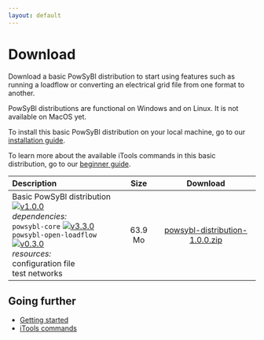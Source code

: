 ```yaml
---
layout: default
---
```


# Download

Download a basic PowSyBl distribution to start using features such as running a loadflow or converting an electrical grid file from one format to another.

PowSyBl distributions are functional on Windows and on Linux. It is not available on MacOS yet.

To install this basic PowSyBl distribution on your local machine, go to our [installation guide](../documentation/user/index.md#installation-from-binaries).

To learn more about the available iTools commands in this basic distribution, go to our [beginner guide](../documentation/user/index.md#run-1st-itools-command).
 

| Description | Size | Download |
| :------------------- | :----------------: | :----------------: |
| Basic PowSyBl distribution [![v1.0.0](https://img.shields.io/badge/-v1.0.0-red.svg)]() <br>*dependencies:* <br><i class="fas fa-check"></i> `powsybl-core` [![v3.3.0](https://img.shields.io/badge/-v1.0.0-blue.svg)](https://github.com/powsybl/powsybl-core/releases/tag/v3.3.0) <br><i class="fas fa-check"></i> `powsybl-open-loadflow` [![v0.3.0](https://img.shields.io/badge/-v0.3.0-blue.svg)](https://github.com/powsybl/powsybl-open-loadflow/releases/tag/v0.3.0) <br> *resources:* <br><i class="fas fa-file-alt"></i> configuration file <br><i class="fas fa-file-alt"></i> test networks | 63.9 Mo | [<i class="fas fa-download"></i>  powsybl-distribution-1.0.0.zip]() |


## Going further
- [Getting started](../documentation/user/index.md)
- [iTools commands](../documentation/user/itools/index.md)